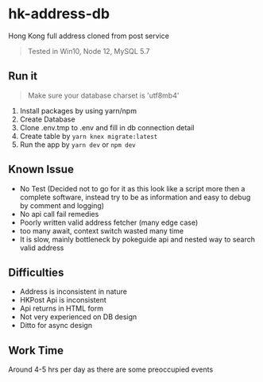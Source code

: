 # hk-address-db

Hong Kong full address cloned from post service

> Tested in Win10, Node 12, MySQL 5.7

## Run it

> Make sure your database charset is 'utf8mb4'

1. Install packages by using yarn/npm
2. Create Database
3. Clone .env.tmp to .env and fill in db connection detail
4. Create table by `yarn knex migrate:latest`
5. Run the app by `yarn dev` or `npm dev`

## Known Issue

- No Test (Decided not to go for it as this look like a script more then a complete software, instead try to be as information and easy to debug by comment and logging)
- No api call fail remedies
- Poorly written valid address fetcher (many edge case)
- too many await, context switch wasted many time
- It is slow, mainly bottleneck by pokeguide api and nested way to search valid address

## Difficulties

- Address is inconsistent in nature
- HKPost Api is inconsistent
- Api returns in HTML form
- Not very experienced on DB design
- Ditto for async design

## Work Time

Around 4-5 hrs per day as there are some preoccupied events

